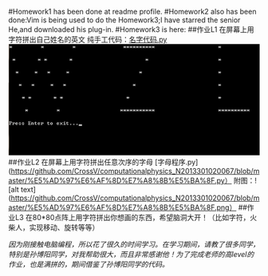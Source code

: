 #Homework1 has been done at readme profile.
#Homework2 also has been done:Vim is being used to do the Homework3;I have starred the senior He,and downloaded his plug-in.
#Homework3 is here:
##作业L1 在屏幕上用字符拼出自己姓名的英文
纯手工代码：[名字代码.py](https://github.com/CrossV/computationalphysics_N2013301020067/blob/master/%E5%90%8D%E5%AD%97%E4%BB%A3%E7%A0%81.py)
![alt text](https://github.com/CrossV/computationalphysics_N2013301020067/blob/master/%E5%90%8D%E5%AD%97.png)
##作业L2 在屏幕上用字符拼出任意次序的字母
[字母程序.py](https://github.com/CrossV/computationalphysics_N2013301020067/blob/master/%E5%AD%97%E6%AF%8D%E7%A8%8B%E5%BA%8F.py）
附图：![alt text](https://github.com/CrossV/computationalphysics_N2013301020067/blob/master/%E5%AD%97%E6%AF%8D%E7%A8%8B%E5%BA%8F.png）
##作业L3 在80*80点阵上用字符拼出你想画的东西，希望脑洞大开！（比如字符，火柴人，实现移动、旋转等等）




*因为刚接触电脑编程，所以花了很久的时间学习。在学习期间，请教了很多同学，特别是孙博阳同学，对我帮助很大，而且非常感谢他！为了完成老师的高level的作业，也是满拼的，期间借鉴了孙博阳同学的代码。*
